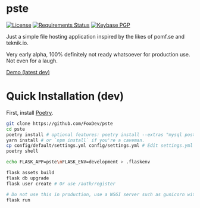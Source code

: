 # pste

[![License](https://img.shields.io/github/license/FoxDev/pste.svg)](https://www.gnu.org/licenses/gpl.txt)
[![Requirements Status](https://requires.io/github/FoxDev/pste/requirements.svg?branch=dev)](https://requires.io/github/FoxDev/pste/requirements/?branch=dev)
[![Keybase PGP](https://img.shields.io/keybase/pgp/TheReverend403.svg)](https://keybase.io/thereverend403)

Just a simple file hosting application inspired by the likes of pomf.se and teknik.io.

Very early alpha, 100% definitely not ready whatsoever for production use. Not even for a laugh.

[Demo (latest dev)](https://dev.pste.pw)

# Quick Installation (dev)

First, install [Poetry](https://poetry.eustace.io/).

```sh
git clone https://github.com/FoxDev/pste
cd pste
poetry install # optional features: poetry install --extras "mysql postgresql gunicorn sentry"
yarn install # or `npm install` if you're a caveman.
cp config/default/settings.yml config/settings.yml # Edit settings.yml
poetry shell

echo FLASK_APP=pste\nFLASK_ENV=development > .flaskenv

flask assets build
flask db upgrade
flask user create # Or use /auth/register

# Do not use this in production, use a WSGI server such as gunicorn with pste:create_app() as your entrypoint.
flask run
```
